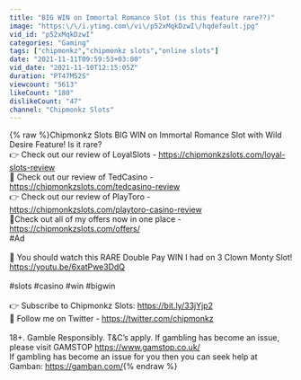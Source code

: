 ```yaml
---
title: "BIG WIN on Immortal Romance Slot (is this feature rare??)"
image: "https:\/\/i.ytimg.com\/vi\/p52xMqkDzwI\/hqdefault.jpg"
vid_id: "p52xMqkDzwI"
categories: "Gaming"
tags: ["chipmonkz","chipmonkz slots","online slots"]
date: "2021-11-11T09:59:53+03:00"
vid_date: "2021-11-10T12:15:05Z"
duration: "PT47M52S"
viewcount: "5613"
likeCount: "180"
dislikeCount: "47"
channel: "Chipmonkz Slots"
---
```

{% raw %}Chipmonkz Slots BIG WIN on Immortal Romance Slot with Wild Desire Feature! Is it rare?<br />👉 Check out our review of LoyalSlots - <a rel="nofollow" target="blank" href="https://chipmonkzslots.com/loyal-slots-review">https://chipmonkzslots.com/loyal-slots-review</a><br />💎 Check out our review of TedCasino - <a rel="nofollow" target="blank" href="https://chipmonkzslots.com/tedcasino-review">https://chipmonkzslots.com/tedcasino-review</a><br />👉 Check out our review of PlayToro - <a rel="nofollow" target="blank" href="https://chipmonkzslots.com/playtoro-casino-review">https://chipmonkzslots.com/playtoro-casino-review</a><br />💎Check out all of my offers now in one place - <a rel="nofollow" target="blank" href="https://chipmonkzslots.com/offers/">https://chipmonkzslots.com/offers/</a><br />#Ad<br /><br />🤡 You should watch this RARE Double Pay WIN I had on 3 Clown Monty Slot!<br /><a rel="nofollow" target="blank" href="https://youtu.be/6xatPwe3DdQ">https://youtu.be/6xatPwe3DdQ</a><br /><br />#slots #casino #win #bigwin<br /><br />👉 Subscribe to Chipmonkz Slots: <a rel="nofollow" target="blank" href="https://bit.ly/33jYjp2">https://bit.ly/33jYjp2</a><br />🐥 Follow me on Twitter - <a rel="nofollow" target="blank" href="https://twitter.com/chipmonkz">https://twitter.com/chipmonkz</a><br /><br />18+. Gamble Responsibly. T&amp;C’s apply. If gambling has become an issue, please visit GAMSTOP <a rel="nofollow" target="blank" href="https://www.gamstop.co.uk/">https://www.gamstop.co.uk/</a> <br />If gambling has become an issue for you then you can seek help at Gamban: <a rel="nofollow" target="blank" href="https://gamban.com/">https://gamban.com/</a>{% endraw %}
